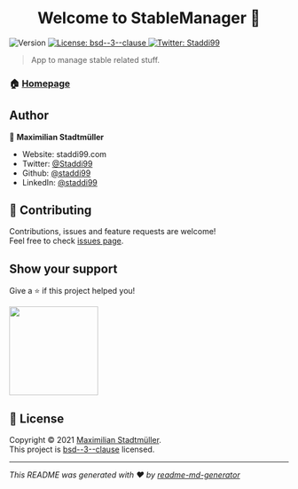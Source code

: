 <h1 align="center">Welcome to StableManager 👋</h1>
<p>
  <img alt="Version" src="https://img.shields.io/badge/version-0.1.0-blue.svg?cacheSeconds=2592000" />
  <a href="LICENCE" target="_blank">
    <img alt="License: bsd--3--clause" src="https://img.shields.io/badge/License-bsd--3--clause-yellow.svg" />
  </a>
  <a href="https://twitter.com/Staddi99" target="_blank">
    <img alt="Twitter: Staddi99" src="https://img.shields.io/twitter/follow/Staddi99.svg?style=social" />
  </a>
</p>

> App to manage stable related stuff.

### 🏠 [Homepage](https://TheStableManager.com)

## Author

👤 **Maximilian Stadtmüller**

* Website: staddi99.com
* Twitter: [@Staddi99](https://twitter.com/Staddi99)
* Github: [@staddi99](https://github.com/staddi99)
* LinkedIn: [@staddi99](https://linkedin.com/in/staddi99)

## 🤝 Contributing

Contributions, issues and feature requests are welcome!<br />Feel free to check [issues page](https://github.com/TheStableManager/StableManager/issues). 

## Show your support

Give a ⭐️ if this project helped you!

<a href="https://www.patreon.com/Staddi99">
  <img src="https://c5.patreon.com/external/logo/become_a_patron_button@2x.png" width="160">
</a>

## 📝 License

Copyright © 2021 [Maximilian Stadtmüller](https://github.com/staddi99).<br />
This project is [bsd--3--clause](LICENCE) licensed.

***
_This README was generated with ❤️ by [readme-md-generator](https://github.com/kefranabg/readme-md-generator)_